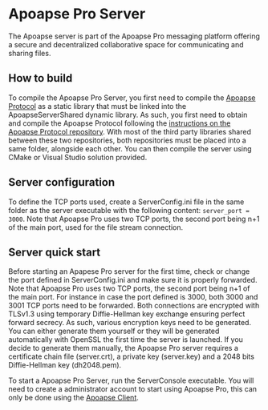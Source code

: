 # Apoapse Pro Server
The Apoapse server is part of the Apoapse Pro messaging platform offering a secure and decentralized collaborative space for communicating and sharing files.

## How to build
To compile the Apoapse Pro Server, you first need to compile the [Apoapse Protocol](https://github.com/apoapse/ApoapseProtocol) as a static library that must be linked into the ApoapseServerShared dynamic library.
As such, you first need to obtain and compile the Apoapse Protocol following the [instructions on the Apoapse Protocol repository](https://github.com/apoapse/ApoapseProtocol).
With most of the third party libraries shared between these two repositories, both repositories must be placed into a same folder, alongside each other.
You can then compile the server using CMake or Visual Studio solution provided.

## Server configuration
To define the TCP ports used, create a ServerConfig.ini file in the same folder as the server executable with the following content: ``` server_port = 3000 ```.
Note that Apoapse Pro uses two TCP ports, the second port being n+1 of the main port, used for the file stream connection.

## Server quick start
Before starting an Apapese Pro server for the first time, check or change the port defined in ServerConfig.ini and make sure it is properly forwarded. Note that Apoapse Pro uses two TCP ports, the second port being n+1 of the main port. For instance in case the port defined is 3000, both 3000 and 3001 TCP ports need to be forwarded.
Both connections are encrypted with TLSv1.3 using temporary Diffie-Hellman key exchange ensuring perfect forward secrecy. As such, various encryption keys need to be generated. You can either generate them yourself or they will be generated automatically with OpenSSL the first time the server is launched.
If you decide to generate them manually, the Apoapse Pro server requires a certificate chain file (server.crt), a private key (server.key) and a 2048 bits Diffie-Hellman key (dh2048.pem).

To start a Apoapse Pro Server, run the ServerConsole executable.
You will need to create a administrator account to start using Apoapse Pro, this can only be done using the [Apoapse Client](https://apoapse.space/downloads/).

